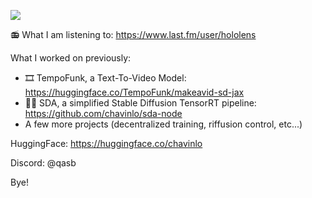 ![](https://komarev.com/ghpvc/?username=chavinlo)

📻 What I am listening to: https://www.last.fm/user/hololens

What I worked on previously:

- 🎞️ TempoFunk, a Text-To-Video Model: https://huggingface.co/TempoFunk/makeavid-sd-jax
- 🏃💨 SDA, a simplified Stable Diffusion TensorRT pipeline: https://github.com/chavinlo/sda-node
- A few more projects (decentralized training, riffusion control, etc...)

HuggingFace: https://huggingface.co/chavinlo

Discord: @qasb

Bye!


